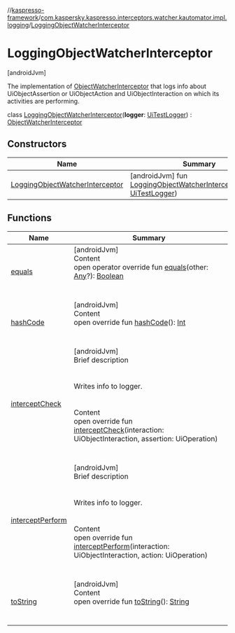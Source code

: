 //[kaspresso-framework](../../index.md)/[com.kaspersky.kaspresso.interceptors.watcher.kautomator.impl.logging](../index.md)/[LoggingObjectWatcherInterceptor](index.md)



# LoggingObjectWatcherInterceptor  
 [androidJvm] 

The implementation of [ObjectWatcherInterceptor](../../com.kaspersky.kaspresso.interceptors.watcher.kautomator/-object-watcher-interceptor/index.md) that logs info about UiObjectAssertion or UiObjectAction and UiObjectInteraction on which its activities are performing.

class [LoggingObjectWatcherInterceptor](index.md)(**logger**: [UiTestLogger](../../com.kaspersky.kaspresso.logger/-ui-test-logger/index.md)) : [ObjectWatcherInterceptor](../../com.kaspersky.kaspresso.interceptors.watcher.kautomator/-object-watcher-interceptor/index.md)   


## Constructors  
  
|  Name|  Summary| 
|---|---|
| [LoggingObjectWatcherInterceptor](-logging-object-watcher-interceptor.md)|  [androidJvm] fun [LoggingObjectWatcherInterceptor](-logging-object-watcher-interceptor.md)(logger: [UiTestLogger](../../com.kaspersky.kaspresso.logger/-ui-test-logger/index.md))   <br>


## Functions  
  
|  Name|  Summary| 
|---|---|
| [equals](https://kotlinlang.org/api/latest/jvm/stdlib/kotlin/-any/equals.html)| [androidJvm]  <br>Content  <br>open operator override fun [equals](https://kotlinlang.org/api/latest/jvm/stdlib/kotlin/-any/equals.html)(other: [Any](https://kotlinlang.org/api/latest/jvm/stdlib/kotlin/-any/index.html)?): [Boolean](https://kotlinlang.org/api/latest/jvm/stdlib/kotlin/-boolean/index.html)  <br><br><br>
| [hashCode](https://kotlinlang.org/api/latest/jvm/stdlib/kotlin/-any/hash-code.html)| [androidJvm]  <br>Content  <br>open override fun [hashCode](https://kotlinlang.org/api/latest/jvm/stdlib/kotlin/-any/hash-code.html)(): [Int](https://kotlinlang.org/api/latest/jvm/stdlib/kotlin/-int/index.html)  <br><br><br>
| [interceptCheck](intercept-check.md)| [androidJvm]  <br>Brief description  <br><br><br>Writes info to logger.<br><br>  <br>Content  <br>open override fun [interceptCheck](intercept-check.md)(interaction: UiObjectInteraction, assertion: UiOperation<UiObject2>)  <br><br><br>
| [interceptPerform](intercept-perform.md)| [androidJvm]  <br>Brief description  <br><br><br>Writes info to logger.<br><br>  <br>Content  <br>open override fun [interceptPerform](intercept-perform.md)(interaction: UiObjectInteraction, action: UiOperation<UiObject2>)  <br><br><br>
| [toString](https://kotlinlang.org/api/latest/jvm/stdlib/kotlin/-any/to-string.html)| [androidJvm]  <br>Content  <br>open override fun [toString](https://kotlinlang.org/api/latest/jvm/stdlib/kotlin/-any/to-string.html)(): [String](https://kotlinlang.org/api/latest/jvm/stdlib/kotlin/-string/index.html)  <br><br><br>

